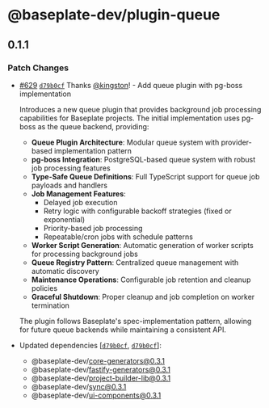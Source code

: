 # @baseplate-dev/plugin-queue

## 0.1.1

### Patch Changes

- [#629](https://github.com/halfdomelabs/baseplate/pull/629) [`d79b0cf`](https://github.com/halfdomelabs/baseplate/commit/d79b0cfb9061dbeccc976a2f018b264849bef788) Thanks [@kingston](https://github.com/kingston)! - Add queue plugin with pg-boss implementation

  Introduces a new queue plugin that provides background job processing capabilities for Baseplate projects. The initial implementation uses pg-boss as the queue backend, providing:
  - **Queue Plugin Architecture**: Modular queue system with provider-based implementation pattern
  - **pg-boss Integration**: PostgreSQL-based queue system with robust job processing features
  - **Type-Safe Queue Definitions**: Full TypeScript support for queue job payloads and handlers
  - **Job Management Features**:
    - Delayed job execution
    - Retry logic with configurable backoff strategies (fixed or exponential)
    - Priority-based job processing
    - Repeatable/cron jobs with schedule patterns
  - **Worker Script Generation**: Automatic generation of worker scripts for processing background jobs
  - **Queue Registry Pattern**: Centralized queue management with automatic discovery
  - **Maintenance Operations**: Configurable job retention and cleanup policies
  - **Graceful Shutdown**: Proper cleanup and job completion on worker termination

  The plugin follows Baseplate's spec-implementation pattern, allowing for future queue backends while maintaining a consistent API.

- Updated dependencies [[`d79b0cf`](https://github.com/halfdomelabs/baseplate/commit/d79b0cfb9061dbeccc976a2f018b264849bef788), [`d79b0cf`](https://github.com/halfdomelabs/baseplate/commit/d79b0cfb9061dbeccc976a2f018b264849bef788)]:
  - @baseplate-dev/core-generators@0.3.1
  - @baseplate-dev/fastify-generators@0.3.1
  - @baseplate-dev/project-builder-lib@0.3.1
  - @baseplate-dev/sync@0.3.1
  - @baseplate-dev/ui-components@0.3.1
